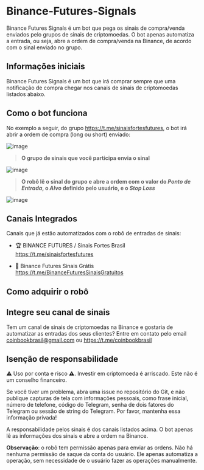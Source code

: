 # Binance-Futures-Signals

Binance Futures Signals é um bot que pega os sinais de compra/venda enviados pelo grupos de sinais de criptomoedas. O bot apenas automatiza a entrada, ou seja, abre a ordem de compra/venda na Binance, de acordo com o sinal enviado no grupo.


## Informações iniciais

Binance Futures Signals é um bot que irá comprar sempre que uma notificação de compra chegar nos canais de sinais de criptomoedas listados abaixo.

## Como o bot funciona

No exemplo a seguir, do grupo https://t.me/sinaisfortesfutures, o bot irá abrir a ordem de compra (long ou short) enviado:

![image](https://user-images.githubusercontent.com/54438080/170877075-17a149ed-8b23-45b9-a65c-b9eb809a649d.png)

> **O grupo de sinais que você participa envia o sinal**
  

![image](https://user-images.githubusercontent.com/54438080/170877094-288ed57c-15e8-40b8-981b-bedda9748340.png)

> **O robô lê o sinal do grupo e abre a ordem com o valor do *Ponto de Entrada*, o *Alvo* definido pelo usuário, e o *Stop Loss***
  
  

![image](https://user-images.githubusercontent.com/54438080/170876968-cc1ee35b-9b9f-424f-82bc-790336bf705f.png)


## Canais Integrados
Canais que já estão automatizados com o robô de entradas de sinais:

- 🏆 BINANCE FUTURES / Sinais Fortes Brasil https://t.me/sinaisfortesfutures

- 🤑 Binance Futures Sinais Grátis https://t.me/BinanceFuturesSinaisGratuitos


## Como adquirir o robô


## Integre seu canal de sinais

Tem um canal de sinais de criptomoedas na Binance e gostaria de automatizar as entradas dos seus clientes? Entre em contato pelo email coinbookbrasil@gmail.com ou https://t.me/coinbookbrasil

  
  

## Isenção de responsabilidade

⚠️ Uso por conta e risco ⚠️. Investir em criptomoeda é arriscado. Este não é um conselho financeiro.

  

Se você tiver um problema, abra uma issue no repositório do Git, e não publique capturas de tela com informações pessoais, como frase inicial, número de telefone, código do Telegram, senha de dois fatores do Telegram ou sessão de string do Telegram. Por favor, mantenha essa informação privada!

  

A responsabilidade pelos sinais é dos canais listados acima. O bot apenas lê as informações dos sinais e abre a ordem na Binance.

  

**Observação**: o robô tem permissão apenas para enviar as ordens. Não há nenhuma permissão de saque da conta do usuário. Ele apenas automatiza a operação, sem necessidade de o usuário fazer as operações manualmente.